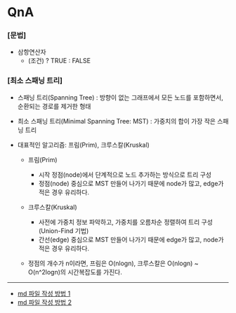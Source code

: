 # QnA

### [문법]
* 삼항연산자
    - (조건) ? TRUE : FALSE


### [최소 스패닝 트리]
* 스패닝 트리(Spanning Tree)
: 방향이 없는 그래프에서 모든 노드를 포함하면서, 순환되는 경로를 제거한 형태
* 최소 스패닝 트리(Minimal Spanning Tree: MST)
: 가중치의 합이 가장 작은 스패닝 트리

* 대표적인 알고리즘: 프림(Prim), 크루스칼(Kruskal)

    * 프림(Prim)
        * 시작 정점(node)에서 단계적으로 노드 추가하는 방식으로 트리 구성
        * 정점(node) 중심으로 MST 만들어 나가기 때문에 node가 많고, edge가 적은 경우 유리하다.

    * 크루스칼(Kruskal)
        * 사전에 가중치 정보 파악하고, 가중치를 오름차순 정렬하여 트리 구성 (Union-Find 기법)
        * 간선(edge) 중심으로 MST 만들어 나가기 때문에 edge가 많고, node가 적은 경우 유리하다.

    * 정점의 개수가 n이라면, 프림은 O(nlogn), 크루스칼은 O(nlogn) ~ O(n^2logn)의 시간복잡도를 가진다.




---
- [md 파일 작성 방법 1](https://blog.naver.com/vkfkdto0209/222141824686)
- [md 파일 작성 방법 2](https://blog.naver.com/jooeun0502/221956294941)


